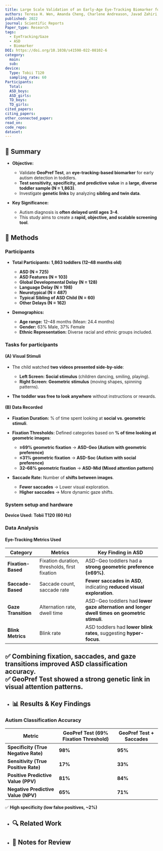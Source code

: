```yaml
---
title: Large Scale Validation of an Early-Age Eye-Tracking Biomarker for Autism Spectrum Disorder (ASD)
authors: Teresa H. Wen, Amanda Cheng, Charlene Andreason, Javad Zahiri, Yaqiong Xiao
published: 2022
journal: Scientific Reports
Paper_type: Research
tags:
  - EyeTracking/Gaze
  - ASD
  - Biomarker
DOI: https://doi.org/10.1038/s41598-022-08102-6
category:
  main: 
  sub: 
device:
  Type: Tobii T120
  sampling_rate: 60
Participants:
  Total: 
  ASD_boys: 
  ASD_girls: 
  TD_boys: 
  TD_girls: 
cited_papers: 
citing_papers: 
other_connected_paper: 
read_on: 
code_repo: 
dataset:
---
```



## 📌 Summary

- **Objective:**
    
    - Validate **GeoPref Test**, an **eye-tracking-based biomarker** for early autism detection in toddlers.
    - **Test sensitivity, specificity, and predictive value** in a **large, diverse toddler sample (N = 1,863)**.
    - Investigate **genetic links** by analyzing **sibling and twin data**.
- **Key Significance:**
    
    - Autism diagnosis is **often delayed until ages 3-4**.
    - This study aims to create a **rapid, objective, and scalable screening tool**.

## 🔬 Methods 
### Participants

- **Total Participants:** **1,863 toddlers (12–48 months old)**
    
    - **ASD (N = 725)**
    - **ASD Features (N = 103)**
    - **Global Developmental Delay (N = 128)**
    - **Language Delay (N = 198)**
    - **Neurotypical (N = 487)**
    - **Typical Sibling of ASD Child (N = 60)**
    - **Other Delays (N = 162)**
- **Demographics:**
    
    - **Age range:** 12–48 months (Mean: 24.4 months)
    - **Gender:** 63% Male, 37% Female
    - **Ethnic Representation:** Diverse racial and ethnic groups included.

### Tasks for participants


#### **(A) Visual Stimuli**

- The child watched **two videos presented side-by-side**:
    
    - **Left Screen:** **Social stimulus** (children dancing, smiling, playing).
    - **Right Screen:** **Geometric stimulus** (moving shapes, spinning patterns).
- **The toddler was free to look anywhere** without instructions or rewards.
    

#### **(B) Data Recorded**

- **Fixation Duration:** % of time spent looking at **social vs. geometric stimuli**.
    
- **Fixation Thresholds:** Defined categories based on **% of time looking at geometric images**:
    
    - **≥69% geometric fixation** → **ASD-Geo (Autism with geometric preference)**
    - **≤31% geometric fixation** → **ASD-Soc (Autism with social preference)**
    - **32–68% geometric fixation** → **ASD-Mid (Mixed attention pattern)**
- **Saccade Rate:** Number of **shifts between images**.
    
    - **Fewer saccades** → Lower visual exploration.
    - **Higher saccades** → More dynamic gaze shifts.

### System setup and hardware
**Device Used:** **Tobii T120 (60 Hz)**

### Data Analysis

#### Eye-Tracking Metrics Used

|**Category**|**Metrics**|**Key Finding in ASD**|
|---|---|---|
|**Fixation-Based**|Fixation duration, thresholds, first fixation|ASD-Geo toddlers had a **strong geometric preference (≥69%)**.|
|**Saccade-Based**|Saccade count, saccade rate|**Fewer saccades in ASD**, indicating **reduced visual exploration**.|
|**Gaze Transition**|Alternation rate, dwell time|ASD-Geo toddlers had **lower gaze alternation and longer dwell times on geometric stimuli**.|
|**Blink Metrics**|Blink rate|ASD toddlers had **lower blink rates**, suggesting **hyper-focus**.|

✅ **Combining fixation, saccades, and gaze transitions improved ASD classification accuracy.**  
✅ **GeoPref Test showed a strong genetic link in visual attention patterns.**
- 
- ## 📊 Results & Key Findings 


### **Autism Classification Accuracy**

|**Metric**|**GeoPref Test (69% Fixation Threshold)**|**GeoPref Test + Saccades**|
|---|---|---|
|**Specificity (True Negative Rate)**|**98%**|**95%**|
|**Sensitivity (True Positive Rate)**|**17%**|**33%**|
|**Positive Predictive Value (PPV)**|**81%**|**84%**|
|**Negative Predictive Value (NPV)**|**65%**|**71%**|

✅ **High specificity (low false positives, ~2%)**

- ## 🔍 Related Work 



- ## 📝 Notes for Review 
